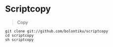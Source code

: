 # Scriptcopy

> Copy
```
git clone git://github.com/bolontiku/scriptcopy
cd scriptcopy
sh scriptcopy
```
